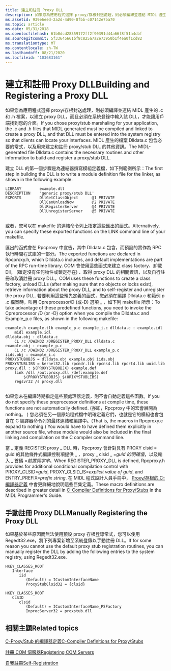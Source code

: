 ```yaml
---
title: 建立和註冊 Proxy DLL
description: 如果您為應用程式選擇 proxy/存根封送處理，則必須編譯並連結 MIDL 產生的 .c 和 .h 檔案，以建立 proxy DLL，而且必須在系統登錄中輸入該 DLL，才能讓用戶端找到您的介面。
ms.assetid: 939e6eed-2a2d-4d90-8fbb-c07142e7ba70
ms.topic: article
ms.date: 05/31/2018
ms.openlocfilehash: 61b0dcd28359172ff2f90391d44a66f8f51a4cbf
ms.sourcegitcommit: 5f33645661bf8c825a7a2e73950b1f4ea0f1cd82
ms.translationtype: MT
ms.contentlocale: zh-TW
ms.lasthandoff: 08/21/2020
ms.locfileid: "103683161"
---
```

# <a name="building-and-registering-a-proxy-dll"></a><span data-ttu-id="7c51d-103">建立和註冊 Proxy DLL</span><span class="sxs-lookup"><span data-stu-id="7c51d-103">Building and Registering a Proxy DLL</span></span>

<span data-ttu-id="7c51d-104">如果您為應用程式選擇 proxy/存根封送處理，則必須編譯並連結 MIDL 產生的 .c 和 .h 檔案，以建立 proxy DLL，而且必須在系統登錄中輸入該 DLL，才能讓用戶端找到您的介面。</span><span class="sxs-lookup"><span data-stu-id="7c51d-104">If you chose proxy/stub marshaling for your application, the .c and .h files that MIDL generated must be compiled and linked to create a proxy DLL, and that DLL must be entered into the system registry so that clients can locate your interfaces.</span></span> <span data-ttu-id="7c51d-105">MIDL 產生的檔案 Dlldata.c 包含必要的常式，以及用來建立和註冊 proxy/stub DLL 的其他資訊。</span><span class="sxs-lookup"><span data-stu-id="7c51d-105">The MIDL-generated file Dlldata.c contains the necessary routines and other information to build and register a proxy/stub DLL.</span></span>

<span data-ttu-id="7c51d-106">建立 DLL 的第一個步驟是為連結器撰寫模組定義檔，如下列範例所示：</span><span class="sxs-lookup"><span data-stu-id="7c51d-106">The first step in building the DLL is to write a module definition file for the linker, as shown in the following example:</span></span>

``` syntax
LIBRARY        example.dll
DESCRIPTION    'generic proxy/stub DLL'
EXPORTS        DllGetClassObject      @1 PRIVATE
               DllCanUnloadNow        @2 PRIVATE
               DllRegisterServer      @4 PRIVATE
               DllUnregisterServer    @5 PRIVATE
 
```

<span data-ttu-id="7c51d-107">或者，您可以在 makefile 的連結命令列上指定這些匯出的函式。</span><span class="sxs-lookup"><span data-stu-id="7c51d-107">Alternatively, you can specify these exported functions on the LINK command line of your makefile.</span></span>

<span data-ttu-id="7c51d-108">匯出的函式會在 Rpcproxy 中宣告，其中 Dlldata.c 包含，而預設的實作為 RPC 執行時間程式庫的一部分。</span><span class="sxs-lookup"><span data-stu-id="7c51d-108">The exported functions are declared in Rpcproxy.h, which Dlldata.c includes, and default implementations are part of the RPC run-time library.</span></span> <span data-ttu-id="7c51d-109">COM 會使用這些函式來建立 class factory、卸載 Dll， (確定沒有任何物件或鎖定存在) 、取得 proxy DLL 的相關資訊，以及自行註冊和取消註冊 proxy DLL。</span><span class="sxs-lookup"><span data-stu-id="7c51d-109">COM uses these functions to create a class factory, unload DLLs (after making sure that no objects or locks exist), retrieve information about the proxy DLL, and to self-register and unregister the proxy DLL.</span></span> <span data-ttu-id="7c51d-110">若要利用這些預先定義的函式，您必須在編譯 Dlldata.c 和範例 p .c 檔案時，叫用 Cpreprocessor/D (或-D) 選項 \_ ，如下列 makefile 所示：</span><span class="sxs-lookup"><span data-stu-id="7c51d-110">To take advantage of these predefined functions, you need to invoke the Cpreprocessor /D (or -D) option when you compile the Dlldata.c and Example\_p.c files, as shown in the following makefile:</span></span>

``` syntax
example.h example.tlb example_p.c example_i.c dlldata.c : example.idl
    midl example.idl
dlldata.obj : dlldata.c
    CL /c /DWIN32 /DREGISTER_PROXY_DLL dlldata.c
example.obj : example_p.c
    CL /c /DWIN32 /DREGISTER_PROXY_DLL example_p.c
iids.obj : example_i.c
PROXYSTUBOBJS = dlldata.obj example.obj iids.obj
PROXYSTUBLIBS = kernel32.lib rpcndr.lib rpcns4.lib rpcrt4.lib uuid.lib
proxy.dll : $(PROXYSTUBOBJX) example.def
    link /dll /out:proxy.dll /def:example.def
        $(PROXYSTUBOBJS) $(ORIXYSTUBLIBS)
    regsvr32 /s proxy.dll
 
```

<span data-ttu-id="7c51d-111">如果您未在編譯時期指定這些預處理器定義，則不會自動定義這些函數。</span><span class="sxs-lookup"><span data-stu-id="7c51d-111">If you do not specify these preprocessor definitions at compile time, these functions are not automatically defined.</span></span> <span data-ttu-id="7c51d-112"> (亦即，Rpcproxy 中的宏會展開為 nothing。 ) 您必須在另一個原始程式檔中明確定義它們，也就是它的模組也會包含在 C 編譯器命令列的最終連結和編譯中。</span><span class="sxs-lookup"><span data-stu-id="7c51d-112">(That is, the macros in Rpcproxy.c expand to nothing.) You would have to have defined them explicitly in another source file, whose module would also be included in the final linking and compilation on the C compiler command line.</span></span>

<span data-ttu-id="7c51d-113">當 \_ 定義 REGISTER proxy \_ DLL 時，Rpcproxy 會針對具有 PROXY clsid = guid 的其他條件式編譯控制項提供 \_ ，proxy \_ clsid \_ =*guid 的明確值*，以及輸入 \_ 首碼 =*前置詞字串*。</span><span class="sxs-lookup"><span data-stu-id="7c51d-113">When REGISTER\_PROXY\_DLL is defined, Rpcproxy.h provides for additional conditional compilation control with PROXY\_CLSID=*guid*, PROXY\_CLSID\_IS=*explicit value of guid*, and ENTRY\_PREFIX=*prefix string*.</span></span> <span data-ttu-id="7c51d-114">在 MIDL 程式設計人員手冊中， [Proxy/存根的 C-編譯器定義](/windows/desktop/Midl/c-compiler-definitions-for-proxy-stubs) 中會更詳細地說明這些巨集定義。</span><span class="sxs-lookup"><span data-stu-id="7c51d-114">These macro definitions are described in greater detail in [C-Compiler Definitions for Proxy/Stubs](/windows/desktop/Midl/c-compiler-definitions-for-proxy-stubs) in the MIDL Programmer's Guide.</span></span>

## <a name="manually-registering-the-proxy-dll"></a><span data-ttu-id="7c51d-115">手動註冊 Proxy DLL</span><span class="sxs-lookup"><span data-stu-id="7c51d-115">Manually Registering the Proxy DLL</span></span>

<span data-ttu-id="7c51d-116">如果基於某些原因而無法使用預設 proxy 存根登錄常式，您可以使用 Regedt32.exe，將下列專案新增至系統登錄以手動註冊 DLL。</span><span class="sxs-lookup"><span data-stu-id="7c51d-116">If for some reason you cannot use the default proxy stub registration routines, you can manually register the DLL by adding the following entries to the system registry, using Regedt32.exe.</span></span>

```
HKEY_CLASSES_ROOT
   Interface
      iid
         (Default) = ICustomInterfaceName
         ProxyStubClsid32 = {clsid}
```

```
HKEY_CLASSES_ROOT
   CLSID
      clsid
         (Default) = ICustomInterfaceName_PSFactory
         InprocServer32 = proxstub.dll
```

## <a name="related-topics"></a><span data-ttu-id="7c51d-117">相關主題</span><span class="sxs-lookup"><span data-stu-id="7c51d-117">Related topics</span></span>

<dl> <dt>

[<span data-ttu-id="7c51d-118">C-Proxy/Stub 的編譯器定義</span><span class="sxs-lookup"><span data-stu-id="7c51d-118">C-Compiler Definitions for Proxy/Stubs</span></span>](/windows/desktop/Midl/c-compiler-definitions-for-proxy-stubs)
</dt> <dt>

[<span data-ttu-id="7c51d-119">註冊 COM 伺服器</span><span class="sxs-lookup"><span data-stu-id="7c51d-119">Registering COM Servers</span></span>](registering-com-servers.md)
</dt> <dt>

[<span data-ttu-id="7c51d-120">自我註冊</span><span class="sxs-lookup"><span data-stu-id="7c51d-120">Self-Registration</span></span>](self-registration.md)
</dt> </dl>

 

 